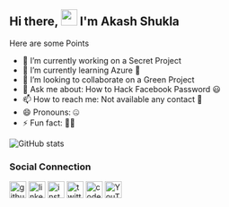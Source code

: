 ## Hi there, <img src="https://github.com/TheDudeThatCode/TheDudeThatCode/blob/master/Assets/Hi.gif" width="29px"> I'm Akash Shukla 

Here are some Points 

- 🔭 I’m currently working on a Secret Project
- 🌱 I’m currently learning Azure 🥱
- 👯 I’m looking to collaborate on a Green Project
- 💬 Ask me about: How to Hack Facebook Password 😃
- 📫 How to reach me: Not available any contact 🤯
- 😄 Pronouns: 🤐
- ⚡ Fun fact: 🥱😴

![GitHub stats](https://github-readme-stats.vercel.app/api?username=theakashshukla&show_icons=true&hide_border=true)

### Social Connection 

[<img src='https://cdn.jsdelivr.net/npm/simple-icons@3.0.1/icons/github.svg' alt='github' height='30'>](https://github.com/theakashshukla)  [<img src='https://cdn.jsdelivr.net/npm/simple-icons@3.0.1/icons/linkedin.svg' alt='linkedin' height='30'>](https://www.linkedin.com/in/theakashshukla/)  [<img src='https://cdn.jsdelivr.net/npm/simple-icons@3.0.1/icons/instagram.svg' alt='instagram' height='30'>](https://www.instagram.com/theakashshukla/)  [<img src='https://cdn.jsdelivr.net/npm/simple-icons@3.0.1/icons/twitter.svg' alt='twitter' height='30'>](https://twitter.com/the_akashshukla)  [<img src='https://cdn.jsdelivr.net/npm/simple-icons@3.0.1/icons/codepen.svg' alt='codepen' height='30'>](https://codepen.io/theakashshukla)  [<img src='https://cdn.jsdelivr.net/npm/simple-icons@3.0.1/icons/youtube.svg' alt='YouTube' height='30'>](https://www.youtube.com/c/akashshukla/?sub_confirmation=1)  
